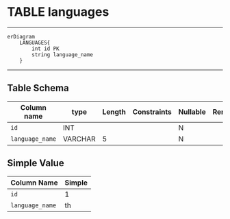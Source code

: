 # TABLE languages
---
```mermaid
erDiagram
    LANGUAGES{
        int id PK
        string language_name
    }
```
---

## Table Schema

| Column name     | type    | Length | Constraints | Nullable | Remark |
| --------------- | ------- | ------ | ----------- | -------- | ------ |
| `id`            | INT     |        |             | N        |        |
| `language_name` | VARCHAR | 5      |             | N        |        |

## Simple Value
| Column Name     | Simple |
| --------------- | ------ |
| `id`            | 1      |
| `language_name` | th     |